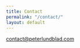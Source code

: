 ```yaml
---
title: Contact
permalink: "/contact/"
layout: default
---
```


[contact@peterlundblad.com](mailto:contact@peterlundblad.com)